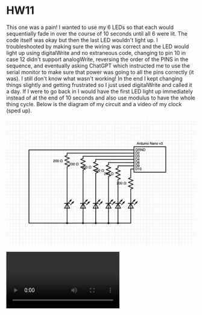 # HW11
 
 This one was a pain! I wanted to use my 6 LEDs so that each would sequentially fade in over the course of 10 seconds until all 6 were lit. The code itself was okay but then the last LED wouldn't light up. I troubleshooted by making sure the wiring was correct and the LED would light up using digitalWrite and no extraneous code, changing to pin 10 in case 12 didn't support analogWrite, reversing the order of the PINS in the sequence, and eventually asking ChatGPT which instructed me to use the serial monitor to make sure that power was going to all the pins correctly (it was). I still don't know what wasn't working! In the end I kept changing things slightly and getting frustrated so I just used digitalWrite and called it a day. If I were to go back in I would have the first LED light up immediately instead of at the end of 10 seconds and also use modulus to have the whole thing cycle. Below is the diagram of my circuit and a video of my clock (sped up).

![Circuit diagram](./circuit.png)

![Video](./LEDclock.mp4)